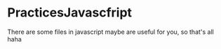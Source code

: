 # PracticesJavascfript
There are some files in javascript maybe are useful for you, so that's all haha
